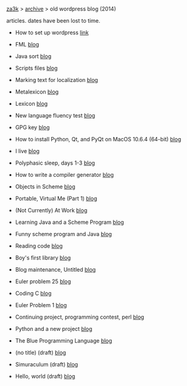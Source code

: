 [za3k](/) > [archive](/archive) > old wordpress blog (2014)

articles. dates have been lost to time.
- How to set up wordpress [link](https://za3k.com/archive/wordpress/how_to_set_up_wordpress.txt)

- FML [blog](https://za3k.com/archive/wordpress/post123.txt)
- Java sort [blog](https://za3k.com/archive/wordpress/post123.txt)
- Scripts files [blog](https://za3k.com/archive/wordpress/post123.txt)
- Marking text for localization [blog](https://za3k.com/archive/wordpress/post123.txt)
- Metalexicon [blog](https://za3k.com/archive/wordpress/post123.txt)
- Lexicon [blog](https://za3k.com/archive/wordpress/post99.txt)
- New language fluency test [blog](https://za3k.com/archive/wordpress/post95.txt)
- GPG key [blog](https://za3k.com/archive/wordpress/post92.txt)
- How to install Python, Qt, and PyQt on MacOS 10.6.4 (64-bit) [blog](https://za3k.com/archive/wordpress/post91.txt)
- I live [blog](https://za3k.com/archive/wordpress/post89.txt)
- Polyphasic sleep, days 1-3 [blog](https://za3k.com/archive/wordpress/post83.txt)
- How to write a compiler generator [blog](https://za3k.com/archive/wordpress/post76.txt)
- Objects in Scheme [blog](https://za3k.com/archive/wordpress/post70.txt)
- Portable, Virtual Me (Part 1) [blog](https://za3k.com/archive/wordpress/post67.txt)
- (Not Currently) At Work [blog](https://za3k.com/archive/wordpress/post61.txt)
- Learning Java and a Scheme Program [blog](https://za3k.com/archive/wordpress/post56.txt)
- Funny scheme program and Java [blog](https://za3k.com/archive/wordpress/post55.txt)
- Reading code [blog](https://za3k.com/archive/wordpress/post52.txt)
- Boy's first library [blog](https://za3k.com/archive/wordpress/post47.txt)
- Blog maintenance, Untitled [blog](https://za3k.com/archive/wordpress/post42.txt)
- Euler problem 25 [blog](https://za3k.com/archive/wordpress/post39.txt)
- Coding C [blog](https://za3k.com/archive/wordpress/post37.txt)
- Euler Problem 1 [blog](https://za3k.com/archive/wordpress/post27.txt)
- Continuing project, programming contest, perl [blog](https://za3k.com/archive/wordpress/post22.txt)
- Python and a new project [blog](https://za3k.com/archive/wordpress/post21.txt)
- The Blue Programming Language [blog](https://za3k.com/archive/wordpress/post20.txt)
- (no title) (draft) [blog](https://za3k.com/archive/wordpress/post19.txt)
- Simuraculum (draft) [blog](https://za3k.com/archive/wordpress/post18.txt)
- Hello, world (draft) [blog](https://za3k.com/archive/wordpress/post16.html)
